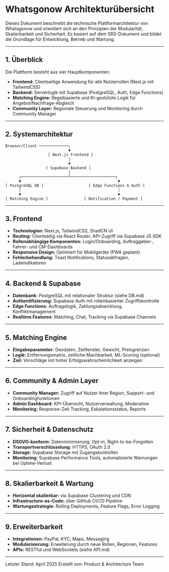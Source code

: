 # Whatsgonow Architekturübersicht

Dieses Dokument beschreibt die technische Plattformarchitektur von Whatsgonow und orientiert sich an den Prinzipien der Modularität, Skalierbarkeit und Sicherheit. Es basiert auf dem SRS-Dokument und bildet die Grundlage für Entwicklung, Betrieb und Wartung.

---

## 1. Überblick

Die Plattform besteht aus vier Hauptkomponenten:
- **Frontend:** Clientseitige Anwendung für alle Nutzerrollen (Next.js mit TailwindCSS)
- **Backend:** Serverlogik mit Supabase (PostgreSQL, Auth, Edge Functions)
- **Matching Engine:** Regelbasierte und KI-gestützte Logik für Angebot/Nachfrage-Abgleich
- **Community Layer:** Regionale Steuerung und Monitoring durch Community Manager

---

## 2. Systemarchitektur

```plaintext
Browser/Client ─────────────┐
                            ▼
                   [ Next.js Frontend ]
                            │
                            ▼
                  [ Supabase Backend ]
                            │
      ┌─────────────────────┴────────────────────┐
      ▼                                           ▼
[ PostgreSQL DB ]                    [ Edge Functions & Auth ]
      │                                           │
      ▼                                           ▼
[ Matching Engine ]                [ Notification / Payment ]
```

---

## 3. Frontend

- **Technologien:** Next.js, TailwindCSS, ShadCN UI
- **Routing:** Clientseitig via React Router, API-Zugriff via Supabase JS SDK
- **Rollenabhängige Komponenten:** Login/Onboarding, Auftraggeber-, Fahrer- und CM-Dashboards
- **Responsive Design:** Optimiert für Mobilgeräte (PWA geplant)
- **Fehlerbehandlung:** Toast Notifications, Statusabfragen, Ladeindikatoren

---

## 4. Backend & Supabase

- **Datenbank:** PostgreSQL mit relationaler Struktur (siehe DB.md)
- **Authentifizierung:** Supabase Auth mit rollenbasierter Zugriffskontrolle
- **Edge Functions:** Auftragslogik, Zahlungsabwicklung, Konfliktmanagement
- **Realtime Features:** Matching, Chat, Tracking via Supabase Channels

---

## 5. Matching Engine

- **Eingabeparameter:** Geodaten, Zeitfenster, Gewicht, Preisgrenzen
- **Logik:** Entfernungsmatrix, zeitliche Machbarkeit, ML-Scoring (optional)
- **Ziel:** Vorschläge mit hoher Erfolgswahrscheinlichkeit anzeigen

---

## 6. Community & Admin Layer

- **Community Manager:** Zugriff auf Nutzer ihrer Region, Support- und Onboardingfunktionen
- **Admin Dashboard:** KPI-Übersicht, Nutzerverwaltung, Moderation
- **Monitoring:** Response-Zeit Tracking, Eskalationsstatus, Reports

---

## 7. Sicherheit & Datenschutz

- **DSGVO-konform:** Datenminimierung, Opt-in, Right-to-be-Forgotten
- **Transportverschlüsselung:** HTTPS, OAuth 2.0
- **Storage:** Supabase Storage mit Zugangskontrollen
- **Monitoring:** Supabase Performance Tools, automatisierte Warnungen bei Uptime-Verlust

---

## 8. Skalierbarkeit & Wartung

- **Horizontal skalierbar:** via Supabase Clustering und CDN
- **Infrastructure-as-Code:** über GitHub CI/CD Pipeline
- **Wartungsstrategie:** Rolling Deployments, Feature Flags, Error Logging

---

## 9. Erweiterbarkeit

- **Integrationen:** PayPal, KYC, Maps, Messaging
- **Modularisierung:** Erweiterung durch neue Rollen, Regionen, Features
- **APIs:** RESTful und WebSockets (siehe API.md)

---

Letzter Stand: April 2025
Erstellt von: Product & Architecture Team

